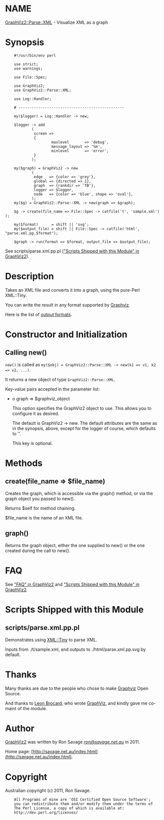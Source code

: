 # NAME

[GraphViz2::Parse::XML](https://metacpan.org/pod/GraphViz2::Parse::XML) - Visualize XML as a graph

# Synopsis

        #!/usr/bin/env perl

        use strict;
        use warnings;

        use File::Spec;

        use GraphViz2;
        use GraphViz2::Parse::XML;

        use Log::Handler;

        # ------------------------------------------------

        my($logger) = Log::Handler -> new;

        $logger -> add
                (
                 screen =>
                 {
                         maxlevel       => 'debug',
                         message_layout => '%m',
                         minlevel       => 'error',
                 }
                );

        my($graph) = GraphViz2 -> new
                (
                 edge   => {color => 'grey'},
                 global => {directed => 1},
                 graph  => {rankdir => 'TB'},
                 logger => $logger,
                 node   => {color => 'blue', shape => 'oval'},
                );
        my($g) = GraphViz2::Parse::XML -> new(graph => $graph);

        $g -> create(file_name => File::Spec -> catfile('t', 'sample.xml') );

        my($format)      = shift || 'svg';
        my($output_file) = shift || File::Spec -> catfile('html', "parse.xml.pp.$format");

        $graph -> run(format => $format, output_file => $output_file);

See scripts/parse.xml.pp.pl (["Scripts Shipped with this Module" in GraphViz2](https://metacpan.org/pod/GraphViz2#Scripts-Shipped-with-this-Module)).

# Description

Takes an XML file and converts it into a graph, using the pure-Perl XML::Tiny.

You can write the result in any format supported by [Graphviz](http://www.graphviz.org/).

Here is the list of [output formats](http://www.graphviz.org/content/output-formats).

# Constructor and Initialization

## Calling new()

`new()` is called as `my($obj) = GraphViz2::Parse::XML -> new(k1 => v1, k2 => v2, ...)`.

It returns a new object of type `GraphViz2::Parse::XML`.

Key-value pairs accepted in the parameter list:

- o graph => $graphviz\_object

    This option specifies the GraphViz2 object to use. This allows you to configure it as desired.

    The default is GraphViz2 -> new. The default attributes are the same as in the synopsis, above,
    except for the logger of course, which defaults to ''.

    This key is optional.

# Methods

## create(file\_name => $file\_name)

Creates the graph, which is accessible via the graph() method, or via the graph object you passed to new().

Returns $self for method chaining.

$file\_name is the name of an XML file.

## graph()

Returns the graph object, either the one supplied to new() or the one created during the call to new().

# FAQ

See ["FAQ" in GraphViz2](https://metacpan.org/pod/GraphViz2#FAQ) and ["Scripts Shipped with this Module" in GraphViz2](https://metacpan.org/pod/GraphViz2#Scripts-Shipped-with-this-Module).

# Scripts Shipped with this Module

## scripts/parse.xml.pp.pl

Demonstrates using [XML::Tiny](https://metacpan.org/pod/XML::Tiny) to parse XML.

Inputs from ./t/sample.xml, and outputs to ./html/parse.xml.pp.svg by default.

# Thanks

Many thanks are due to the people who chose to make [Graphviz](http://www.graphviz.org/) Open Source.

And thanks to [Leon Brocard](http://search.cpan.org/~lbrocard/), who wrote [GraphViz](https://metacpan.org/pod/GraphViz), and kindly gave me co-maint of the module.

# Author

[GraphViz2](https://metacpan.org/pod/GraphViz2) was written by Ron Savage _<ron@savage.net.au>_ in 2011.

Home page: [http://savage.net.au/index.html](http://savage.net.au/index.html).

# Copyright

Australian copyright (c) 2011, Ron Savage.

        All Programs of mine are 'OSI Certified Open Source Software';
        you can redistribute them and/or modify them under the terms of
        The Perl License, a copy of which is available at:
        http://dev.perl.org/licenses/
